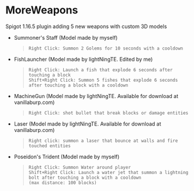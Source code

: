 # MoreWeapons
Spigot 1.16.5 plugin adding 5 new weapons with custom 3D models
- Summoner's Staff (Model made by myself)
  > `Right Click: Summon 2 Golems for 10 seconds with a cooldown` <br />
- FishLauncher (Model made by lightNingTE. Edited by me)
  > `Right Click: Launch a fish that explode 6 seconds after touching a block` <br />
  > `Shift+Right Click: Summon 5 fishes that explode 6 seconds after touching a block with a cooldown` <br />
- MachineGun (Model made by lightNingTE. Available for download at vanillaburp.com)
  > `Right Click: shot bullet that break blocks or damage entities` <br />
- Laser (Model made by lightNingTE. Available for download at vanillaburp.com)
  > `Right click: summon a laser that bounce at walls and fire touched entities` <br />
- Poseidon's Trident (Model made by myself)
  > `Right Click: Summon Water around player` <br />
  > `Shift+Right Click: Launch a water jet that summon a lightning bolt after touching a block with a cooldown` <br/> `(max distance: 100 blocks)` <br />
